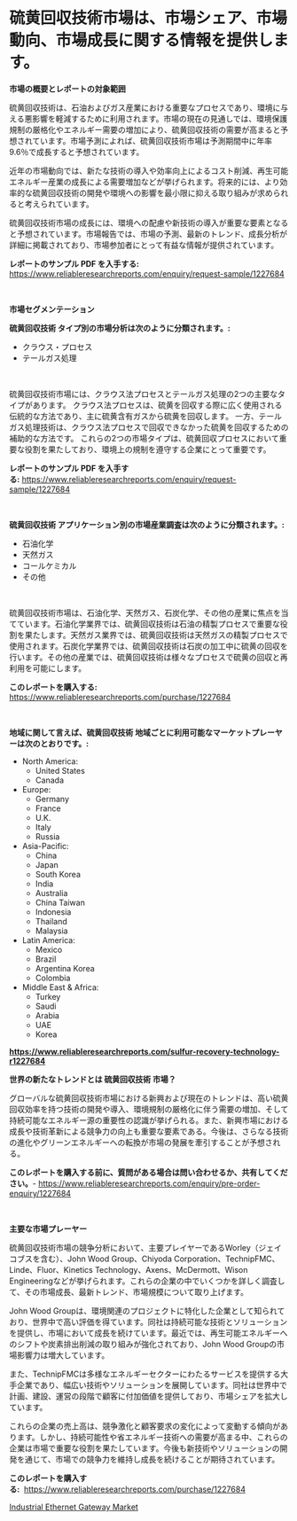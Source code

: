 <p><h1>硫黄回収技術市場は、市場シェア、市場動向、市場成長に関する情報を提供します。</h1></p><p><strong>市場の概要とレポートの対象範囲</strong></p>
<p><p>硫黄回収技術は、石油およびガス産業における重要なプロセスであり、環境に与える悪影響を軽減するために利用されます。市場の現在の見通しでは、環境保護規制の厳格化やエネルギー需要の増加により、硫黄回収技術の需要が高まると予想されています。市場予測によれば、硫黄回収技術市場は予測期間中に年率9.6％で成長すると予想されています。</p><p>近年の市場動向では、新たな技術の導入や効率向上によるコスト削減、再生可能エネルギー産業の成長による需要増加などが挙げられます。将来的には、より効率的な硫黄回収技術の開発や環境への影響を最小限に抑える取り組みが求められると考えられています。</p><p>硫黄回収技術市場の成長には、環境への配慮や新技術の導入が重要な要素となると予想されています。市場報告では、市場の予測、最新のトレンド、成長分析が詳細に掲載されており、市場参加者にとって有益な情報が提供されています。</p></p>
<p><strong>レポートのサンプル PDF を入手する:</strong> <a href="https://www.reliableresearchreports.com/enquiry/request-sample/1227684">https://www.reliableresearchreports.com/enquiry/request-sample/1227684</a></p>
<p>&nbsp;</p>
<p><strong>市場セグメンテーション</strong></p>
<p><strong>硫黄回収技術 タイプ別の市場分析は次のように分類されます。:</strong></p>
<p><ul><li>クラウス・プロセス</li><li>テールガス処理</li></ul></p>
<p>&nbsp;</p>
<p><p>硫黄回収技術市場には、クラウス法プロセスとテールガス処理の2つの主要なタイプがあります。 クラウス法プロセスは、硫黄を回収する際に広く使用される伝統的な方法であり、主に硫黄含有ガスから硫黄を回収します。 一方、テールガス処理技術は、クラウス法プロセスで回収できなかった硫黄を回収するための補助的な方法です。 これらの2つの市場タイプは、硫黄回収プロセスにおいて重要な役割を果たしており、環境上の規制を遵守する企業にとって重要です。</p></p>
<p><strong>レポートのサンプル PDF を入手する:</strong>&nbsp;<a href="https://www.reliableresearchreports.com/enquiry/request-sample/1227684">https://www.reliableresearchreports.com/enquiry/request-sample/1227684</a></p>
<p>&nbsp;</p>
<p><strong> 硫黄回収技術 アプリケーション別の市場産業調査は次のように分類されます。:</strong></p>
<p><ul><li>石油化学</li><li>天然ガス</li><li>コールケミカル</li><li>その他</li></ul></p>
<p>&nbsp;</p>
<p><p>硫黄回収技術市場は、石油化学、天然ガス、石炭化学、その他の産業に焦点を当てています。石油化学業界では、硫黄回収技術は石油の精製プロセスで重要な役割を果たします。天然ガス業界では、硫黄回収技術は天然ガスの精製プロセスで使用されます。石炭化学業界では、硫黄回収技術は石炭の加工中に硫黄の回収を行います。その他の産業では、硫黄回収技術は様々なプロセスで硫黄の回収と再利用を可能にします。</p></p>
<p><strong>このレポートを購入する:</strong>&nbsp; <a href="https://www.reliableresearchreports.com/purchase/1227684">https://www.reliableresearchreports.com/purchase/1227684</a></p>
<p>&nbsp;</p>
<p><strong>地域に関して言えば、硫黄回収技術 地域ごとに利用可能なマーケットプレーヤーは次のとおりです。:</strong></p>
<p><ul>
    <li>
        North America:
        <ul>
            <li>United States</li>
            <li>Canada</li>
        </ul>
    </li>
    <li>
        Europe:
        <ul>
            <li>Germany</li>
            <li>France</li>
            <li>U.K.</li>
            <li>Italy</li>
            <li>Russia</li>
        </ul>
    </li>
    <li>
        Asia-Pacific:
        <ul>
            <li>China</li>
            <li>Japan</li>
            <li>South Korea</li>
            <li>India</li>
            <li>Australia</li>
            <li>China Taiwan</li>
            <li>Indonesia</li>
            <li>Thailand</li>
            <li>Malaysia</li>
        </ul>
    </li>
    <li>
        Latin America:
        <ul>
            <li>Mexico</li>
            <li>Brazil</li>
            <li>Argentina Korea</li>
            <li>Colombia</li>
        </ul>
    </li>
    <li>
        Middle East & Africa:
        <ul>
            <li>Turkey</li>
            <li>Saudi</li>
            <li>Arabia</li>
            <li>UAE</li>
            <li>Korea</li>
        </ul>
    </li>
    </ul></p>
<p><strong><a href="https://www.reliableresearchreports.com/sulfur-recovery-technology-r1227684">https://www.reliableresearchreports.com/sulfur-recovery-technology-r1227684</a></strong>&nbsp;</p>
<p><strong>世界の新たなトレンドとは 硫黄回収技術 市場？</strong></p>
<p><p>グローバルな硫黄回収技術市場における新興および現在のトレンドは、高い硫黄回収効率を持つ技術の開発や導入、環境規制の厳格化に伴う需要の増加、そして持続可能なエネルギー源の重要性の認識が挙げられる。また、新興市場における成長や技術革新による競争力の向上も重要な要素である。今後は、さらなる技術の進化やグリーンエネルギーへの転換が市場の発展を牽引することが予想される。</p></p>
<p><strong>このレポートを購入する前に、質問がある場合は問い合わせるか、共有してください。</strong>- <a href="https://www.reliableresearchreports.com/enquiry/pre-order-enquiry/1227684">https://www.reliableresearchreports.com/enquiry/pre-order-enquiry/1227684</a></p>
<p>&nbsp;</p>
<p><strong>主要な市場プレーヤー</strong></p>
<p><p>硫黄回収技術市場の競争分析において、主要プレイヤーであるWorley（ジェイコブスを含む）、John Wood Group、Chiyoda Corporation、TechnipFMC、Linde、Fluor、Kinetics Technology、Axens、McDermott、Wison Engineeringなどが挙げられます。これらの企業の中でいくつかを詳しく調査して、その市場成長、最新トレンド、市場規模について取り上げます。</p><p>John Wood Groupは、環境関連のプロジェクトに特化した企業として知られており、世界中で高い評価を得ています。同社は持続可能な技術とソリューションを提供し、市場において成長を続けています。最近では、再生可能エネルギーへのシフトや炭素排出削減の取り組みが強化されており、John Wood Groupの市場影響力は増大しています。</p><p>また、TechnipFMCは多様なエネルギーセクターにわたるサービスを提供する大手企業であり、幅広い技術やソリューションを展開しています。同社は世界中で計画、建設、運営の段階で顧客に付加価値を提供しており、市場シェアを拡大しています。</p><p>これらの企業の売上高は、競争激化と顧客要求の変化によって変動する傾向があります。しかし、持続可能性や省エネルギー技術への需要が高まる中、これらの企業は市場で重要な役割を果たしています。今後も新技術やソリューションの開発を通じて、市場での競争力を維持し成長を続けることが期待されています。</p></p>
<p><strong>このレポートを購入する:</strong>&nbsp;&nbsp;<a href="https://www.reliableresearchreports.com/purchase/1227684">https://www.reliableresearchreports.com/purchase/1227684</a></p>
<p><p><a href="https://faithful-glue-af3.notion.site/Industrial-Ethernet-Gateway-Market-Size-CAGR-Trends-2024-2030-b376259218d446f5b86977d1bdaa3c38">Industrial Ethernet Gateway Market</a></p></p>